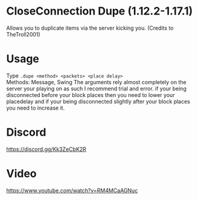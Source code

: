 # CloseConnection Dupe (1.12.2-1.17.1)
Allows you to duplicate items via the server kicking you. (Credits to TheTroll2001)

# Usage
Type `.dupe <method> <packets> <place delay>` <br>
Methods: Message, Swing
The arguments rely almost completely on the server your playing on as such I recommend trial and error. if your being disconnected before your block places then you need to lower your placedelay and if your being disconnected slightly after your block places you need to increase it.

# Discord
https://discord.gg/Kk3ZeCbK2R


# Video
https://www.youtube.com/watch?v=RM4MCaAGNuc


